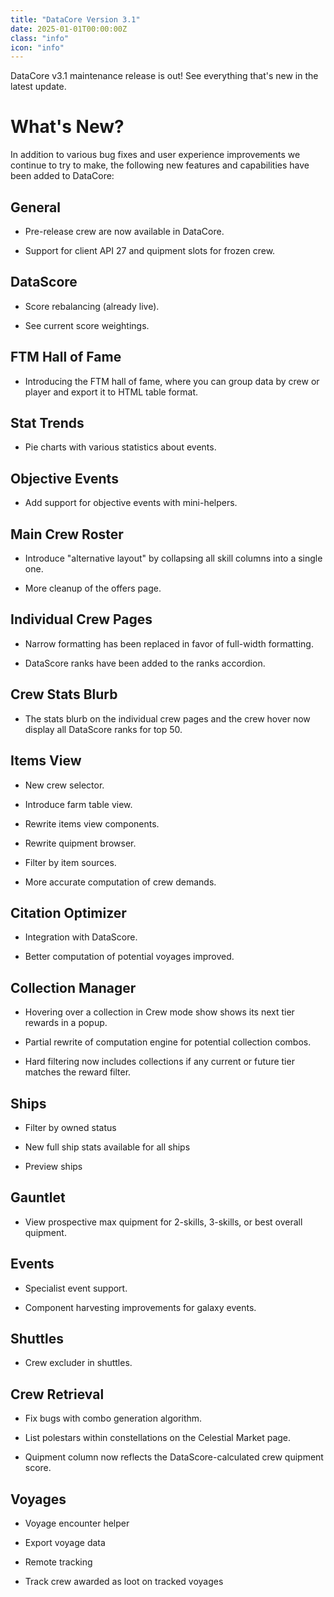 ```yaml
---
title: "DataCore Version 3.1"
date: 2025-01-01T00:00:00Z
class: "info"
icon: "info"
---
```


DataCore v3.1 maintenance release is out! See everything that's new in the latest update.<!-- end -->

# What's New?

In addition to various bug fixes and user experience improvements we continue to try to make, the following new features
and capabilities have been added to DataCore:

## General

- Pre-release crew are now available in DataCore.

- Support for client API 27 and quipment slots for frozen crew.

## DataScore

- Score rebalancing (already live).

- See current score weightings.

## FTM Hall of Fame

- Introducing the FTM hall of fame, where you can group data by crew or player and export it to HTML table format.

## Stat Trends

- Pie charts with various statistics about events.

## Objective Events

- Add support for objective events with mini-helpers.

## Main Crew Roster

- Introduce "alternative layout" by collapsing all skill columns into a single one.

- More cleanup of the offers page.

## Individual Crew Pages

- Narrow formatting has been replaced in favor of full-width formatting.

- DataScore ranks have been added to the ranks accordion.

## Crew Stats Blurb

- The stats blurb on the individual crew pages and the crew hover now display all DataScore ranks for top 50.

## Items View

- New crew selector.

- Introduce farm table view.

- Rewrite items view components.

- Rewrite quipment browser.

- Filter by item sources.

- More accurate computation of crew demands.

## Citation Optimizer

- Integration with DataScore.

- Better computation of potential voyages improved.

## Collection Manager

- Hovering over a collection in Crew mode show shows its next tier rewards in a popup.

- Partial rewrite of computation engine for potential collection combos.

- Hard filtering now includes collections if any current or future tier matches the reward filter.

## Ships

- Filter by owned status

- New full ship stats available for all ships

- Preview ships

## Gauntlet

- View prospective max quipment for 2-skills, 3-skills, or best overall quipment.

## Events

- Specialist event support.

- Component harvesting improvements for galaxy events.

## Shuttles

- Crew excluder in shuttles.

## Crew Retrieval

- Fix bugs with combo generation algorithm.

- List polestars within constellations on the Celestial Market page.

- Quipment column now reflects the DataScore-calculated crew quipment score.

## Voyages

- Voyage encounter helper

- Export voyage data

- Remote tracking

- Track crew awarded as loot on tracked voyages
